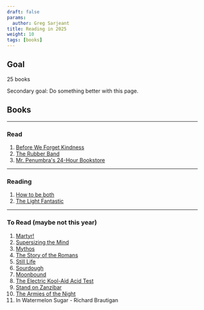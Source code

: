 ```yaml
---
draft: false
params:
  author: Greg Sarjeant
title: Reading in 2025
weight: 10
tags: [books]
---
```


## Goal
25 books

Secondary goal: Do something better with this page.

## Books

---

### Read

1. [Before We Forget Kindness](https://bookshop.org/p/books/before-we-forget-kindness-a-novel-toshikazu-kawaguchi/9nD62M9TsJYkmVZx?ean=9780369751447&next=t&digital=t)
1. [The Rubber Band](https://bookshop.org/p/books/the-rubber-band-rex-stout/7120532?ean=9780553763096&next=t&next=t)
1. [Mr. Penumbra's 24-Hour Bookstore](https://bookshop.org/p/books/mr-penumbra-s-24-hour-bookstore-robin-sloan/15554054?ean=9781250037756&next=t&next=t)

---

### Reading

1. [How to be both](https://bookshop.org/p/books/how-to-be-both-ali-smith/8715895?ean=9780307275257&next=t&next=t)
1. [The Light Fantastic](https://bookshop.org/p/books/the-light-fantastic-a-discworld-novel-terry-pratchett/20297672?ean=9780061801150&next=t&digital=t)

---
### To Read (maybe not this year)


1. [Martyr!](https://bookshop.org/p/books/martyr-kaveh-akbar/20032523?ean=9780593537619&next=t&next=t)
1. [Supersizing the Mind](https://bookshop.org/beta-search?keywords=9780195333213)
1. [Mythos](https://bookshop.org/p/books/mythos-stephen-fry/7593586?ean=9781452178912&next=t&next=t)
1. [The Story of the Romans](https://bookshop.org/p/books/the-story-of-the-romans-a-history-of-ancient-rome-for-young-readers-its-legends-military-and-culture-as-a-republic-and-empire-h-a-guerber/11212708?ean=9781789872477&next=t&next=t)
1. [Still Life](https://bookshop.org/beta-search?keywords=9781429967235)
1. [Sourdough](https://bookshop.org/beta-search?keywords=9780374716431)
1. [Moonbound](https://bookshop.org/p/books/wizard-s-design-robin-sloan/20374751?ean=9780374610609&next=t&next=t)
1. [The Electric Kool-Aid Acid Test](https://bookshop.org/p/books/the-electric-kool-aid-acid-test-tom-wolfe/11139235?ean=9781250321701&next=t&next=t)
1. [Stand on Zanzibar](https://bookshop.org/p/books/stand-on-zanzibar-john-brunner/7252770?ean=9781250781222&next=t&next=t)
1. [The Armies of the Night](https://bookshop.org/p/books/the-armies-of-the-night-history-as-a-novel-the-novel-as-history-norman-mailer/7424463?ean=9780452272798&next=t&next=t)
1. In Watermelon Sugar - Richard Brautigan